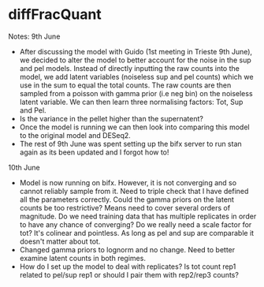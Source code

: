 # diffFracQuant

Notes:
9th June
- After discussing the model with Guido (1st meeting in Trieste 9th June), we decided to alter the model to better account for the noise in the sup and pel models. Instead of directly inputting the raw counts into the model, we add latent variables (noiseless sup and pel counts) which we use in the sum to equal the total counts. The raw counts are then sampled from a poisson with gamma prior (i.e neg bin) on the noiseless latent variable. We can then learn three normalising factors: Tot, Sup and Pel.
- Is the variance in the pellet higher than the supernatent?
- Once the model is running we can then look into comparing this model to the original model and DESeq2.
- The rest of 9th June was spent setting up the bifx server to run stan again as its been updated and I forgot how to!

10th June
- Model is now running on bifx. However, it is not converging and so cannot reliably sample from it. Need to triple check that I have defined all the parameters correctly. Could the gamma priors on the latent counts be too restrictive? Means need to cover several orders of magnitude. Do we need training data that has multiple replicates in order to have any chance of converging? Do we really need a scale factor for tot? It's colinear and pointless. As long as pel and sup are comparable it doesn't matter about tot.
- Changed gamma priors to lognorm and no change. Need to better examine latent counts in both regimes. 
- How do I set up the model to deal with replicates? Is tot count rep1 related to pel/sup rep1 or should I pair them with rep2/rep3 counts?
